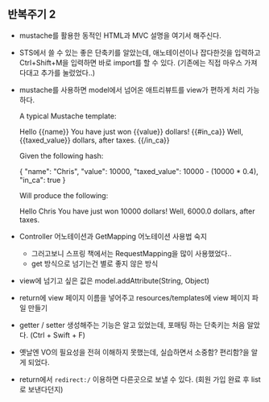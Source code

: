 ## 반복주기 2

*   mustache를 활용한 동적인 HTML과 MVC 설명을 여기서 해주신다.

*   STS에서 쓸 수 있는 좋은 단축키를 알았는데, 애노테이션이나 잡다한것을 입력하고 Ctrl+Shift+M을 입력하면 바로 import를 할 수 있다. (기존에는 직접 마우스 가져다대고 추가를 눌렀었다..)
*   mustache를 사용하면 model에서 넘어온 애트리뷰트를 view가 편하게 처리 가능하다.


    A typical Mustache template:
    
    Hello {{name}}
    You have just won {{value}} dollars!
    {{#in_ca}}
    Well, {{taxed_value}} dollars, after taxes.
    {{/in_ca}}
    
    Given the following hash:
    
    {
      "name": "Chris",
      "value": 10000,
      "taxed_value": 10000 - (10000 * 0.4),
      "in_ca": true
    }
    
    Will produce the following:
    
    Hello Chris
    You have just won 10000 dollars!
    Well, 6000.0 dollars, after taxes.
*   Controller 어노테이션과 GetMapping 어노테이션 사용법 숙지
    *   그러고보니 스프링 책에서는 RequestMapping을 많이 사용했었다..
    *   get 방식으로 넘기는건 별로 좋지 않은 방식
*   view에 넘기고 싶은 값은 model.addAttribute(String, Object)
*   return에 view 페이지 이름을 넣어주고 resources/templates에 view 페이지 파일 만들기
*   getter / setter 생성해주는 기능은 알고 있었는데, 포매팅 하는 단축키는 처음 알았다. (Ctrl + Swift + F)
*   옛날엔 VO의 필요성을 전혀 이해하지 못했는데, 실습하면서 소중함? 편리함?을 알게 되었다.
*   return에서 `redirect:/` 이용하면 다른곳으로 보낼 수 있다. (회원 가입 완료 후 list로 보낸다던지)

